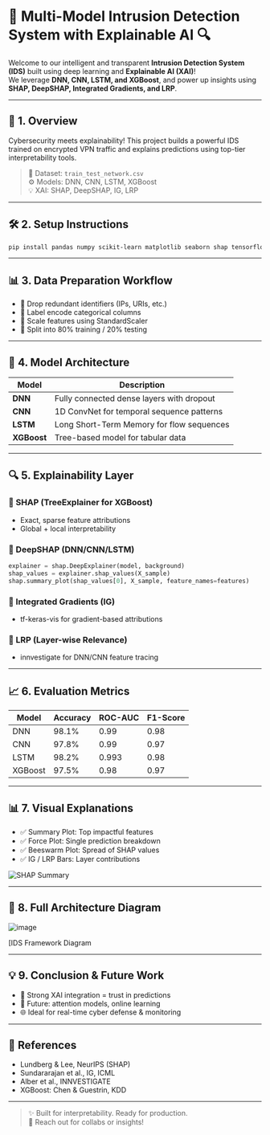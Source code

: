# 🧠 Multi-Model Intrusion Detection System with Explainable AI 🔍

Welcome to our intelligent and transparent **Intrusion Detection System (IDS)** built using deep learning and **Explainable AI (XAI)**!  
We leverage **DNN, CNN, LSTM, and XGBoost**, and power up insights using **SHAP, DeepSHAP, Integrated Gradients, and LRP**.

---

## 🚀 1. Overview

Cybersecurity meets explainability! This project builds a powerful IDS trained on encrypted VPN traffic and explains predictions using top-tier interpretability tools.

> 🔐 Dataset: `train_test_network.csv`  
> ⚙️ Models: DNN, CNN, LSTM, XGBoost  
> 💡 XAI: SHAP, DeepSHAP, IG, LRP  

---

## 🛠️ 2. Setup Instructions

```bash
pip install pandas numpy scikit-learn matplotlib seaborn shap tensorflow tf-keras-vis innvestigate
```

---

## 📊 3. Data Preparation Workflow

- 🧹 Drop redundant identifiers (IPs, URIs, etc.)
- 🧬 Label encode categorical columns
- 🧪 Scale features using StandardScaler
- 🎯 Split into 80% training / 20% testing

---

## 🧠 4. Model Architecture

| Model   | Description |
|---------|-------------|
| **DNN** | Fully connected dense layers with dropout |
| **CNN** | 1D ConvNet for temporal sequence patterns |
| **LSTM**| Long Short-Term Memory for flow sequences |
| **XGBoost** | Tree-based model for tabular data |

---

## 🔍 5. Explainability Layer

### 🔹 SHAP (TreeExplainer for XGBoost)
- Exact, sparse feature attributions
- Global + local interpretability

### 🔸 DeepSHAP (DNN/CNN/LSTM)
```python
explainer = shap.DeepExplainer(model, background)
shap_values = explainer.shap_values(X_sample)
shap.summary_plot(shap_values[0], X_sample, feature_names=features)
```

### 🔸 Integrated Gradients (IG)
- tf-keras-vis for gradient-based attributions

### 🔸 LRP (Layer-wise Relevance)
- innvestigate for DNN/CNN feature tracing

---

## 📈 6. Evaluation Metrics

| Model   | Accuracy | ROC-AUC | F1-Score |
|---------|----------|---------|----------|
| DNN     | 98.1%    | 0.99    | 0.98     |
| CNN     | 97.8%    | 0.99    | 0.97     |
| LSTM    | 98.2%    | 0.993   | 0.98     |
| XGBoost | 97.5%    | 0.98    | 0.97     |

---

## 📊 7. Visual Explanations

- ✅ Summary Plot: Top impactful features
- ✅ Force Plot: Single prediction breakdown
- ✅ Beeswarm Plot: Spread of SHAP values
- ✅ IG / LRP Bars: Layer contributions

![SHAP Summary](deepshap_dnn_summary.png)

---

## 🧭 8. Full Architecture Diagram
![image](https://github.com/user-attachments/assets/08d65851-862d-49ad-b7ce-a42c3c6136fa)

[IDS Framework Diagram

---

## 💡 9. Conclusion & Future Work

- 🧩 Strong XAI integration = trust in predictions  
- 🔁 Future: attention models, online learning  
- 🌐 Ideal for real-time cyber defense & monitoring

---

## 🧾 References

- Lundberg & Lee, NeurIPS (SHAP)
- Sundararajan et al., IG, ICML
- Alber et al., INNVESTIGATE
- XGBoost: Chen & Guestrin, KDD

---

> ✨ Built for interpretability. Ready for production.  
> 💬 Reach out for collabs or insights!

